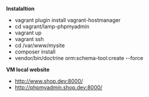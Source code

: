 **Instalaltion**

* vagrant plugin install vagrant-hostmanager
* cd vagrant/lamp-phpmyadmin
* vagrant up
* vagrant ssh
* cd /var/www/mysite
* composer install
* vendor/bin/doctrine orm:schema-tool:create --force


**VM local website**

* http://www.shop.dev:8000/
* http://phpmyadmin.shop.dev:8000/
